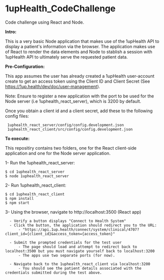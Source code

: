 # 1upHealth_CodeChallenge
Code challenge using React and Node.

**Intro:**

This is a very basic Node application that makes use of the 1upHealth API to display 
a patient's information via the browser. The application makes use of React to render the 
data elements and Node to stablish a session with 1upHealth API to ultimately serve the requested patient data.



**Pre-Configuration:**

This app assumes the user has already created a 1upHealth user-account create to get an access token using
the Client ID and Client Secret (See https://1up.health/dev/doc/user-management). 

Note: Ensure to register a new application with the port to be used for the Node server (i.e 1uphealth_react_server), which is 3200 by default.

  Once you obtain a client id and a client secret, add these to the following config files:
  
     1uphealth_react_server/config/config.development.json
     1uphealth_react_client/src/config/config.development.json


**To execute:**

This repositiry contains two folders, one for the React client-side application and one for the Node server application.
   
   1- Run the 1uphealth_react_server:
   
    $ cd 1uphealth_react_server
    $ node 1uphealth_react_server   
    
    
   2- Run 1uphealth_react_client:
   
    $ cd 1uphealth_react_client
    $ npm install
    $ npm start
 
 
   3- Using the browser, navigate to http://localhost:3500 (React app)
   
      - Verify a button displays "Connect to Health System"
      - Click the button, the application should redirect you to the URL:
          - "https://api.1up.health/connect/system/clinical/4707?client_id={client_id}&access_token={access_token}"
          
      - Submit the prompted credentials for the test user
          - The page should load and attempt to redirect back to localhost:3500 but you must navigate yourself back to localhost:3200
          - The apps use two separate ports (for now).
        
      - Navigate back to the 1uphealth_react_client via localhost:3200
          - You should see the patient details associated with the credentials submitted during the test above.


       
   

